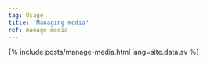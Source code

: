 ```yaml
---
tag: Usage
title: 'Managing media'
ref: manage-media
---
```


{% include posts/manage-media.html lang=site.data.sv %}
